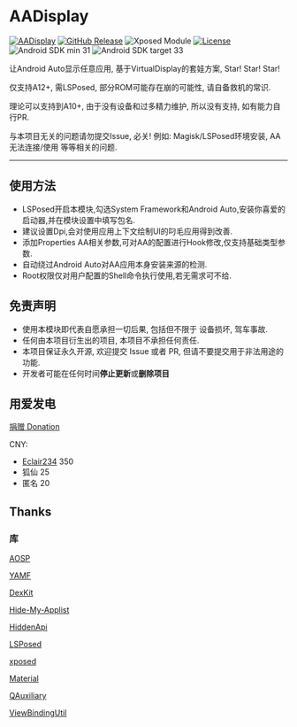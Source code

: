 # AADisplay

[![AADisplay](https://img.shields.io/badge/AADisplay-Project-blue?logo=github)](https://github.com/Nitsuya/AADisplay)
[![GitHub Release](https://img.shields.io/github/v/release/Xposed-Modules-Repo/io.github.nitsuya.aa.display)](https://github.com/Xposed-Modules-Repo/io.github.nitsuya.aa.display/releases)
![Xposed Module](https://img.shields.io/badge/Xposed-Module-blue)
[![License](https://img.shields.io/github/license/nitsuya/AADisplay)](https://github.com/nitsuya/AADisplay/blob/main/LICENSE)
![Android SDK min 31](https://img.shields.io/badge/Android%20SDK-%3E%3D%2031-brightgreen?logo=android)
![Android SDK target 33](https://img.shields.io/badge/Android%20SDK-target%2033-brightgreen?logo=android)

让Android Auto显示任意应用, 基于VirtualDisplay的套娃方案, Star! Star! Star!

仅支持A12+, 需LSPosed, 部分ROM可能存在崩的可能性, 请自备救机的常识.

理论可以支持到A10+, 由于没有设备和过多精力维护, 所以没有支持, 如有能力自行PR.

与本项目无关的问题请勿提交Issue, 必关! 例如: Magisk/LSPosed环境安装, AA无法连接/使用 等等相关的问题.

-----

## 使用方法
- LSPosed开启本模块,勾选System Framework和Android Auto,安装你喜爱的启动器,并在模块设置中填写包名.
- 建议设置Dpi,会对使用应用上下文绘制UI的叼毛应用得到改善.
- 添加Properties AA相关参数,可对AA的配置进行Hook修改,仅支持基础类型参数.
- 自动绕过Android Auto对AA应用本身安装来源的检测.
- Root权限仅对用户配置的Shell命令执行使用,若无需求可不给.

## 免责声明
- 使用本模块即代表自愿承担一切后果, 包括但不限于 设备损坏, 驾车事故.
- 任何由本项目衍生出的项目, 本项目不承担任何责任.
- 本项目保证永久开源, 欢迎提交 Issue 或者 PR, 但请不要提交用于非法用途的功能.
- 开发者可能在任何时间**停止更新**或**删除项目**

## 用爱发电
[捐赠 Donation](https://afdian.com/a/nitsuya)

CNY:
- [Eclair234](https://github.com/Eclair234) 350
- 狐仙 25
- 匿名 20

## Thanks

### 库

[AOSP](https://source.android.com/)

[YAMF](https://github.com/duzhaokun123/YAMF)

[DexKit](https://github.com/LuckyPray/DexKit)

[Hide-My-Applist](https://github.com/Dr-TSNG/Hide-My-Applist)

[HiddenApi](https://github.com/RikkaW/HiddenApi)

[LSPosed](https://github.com/LSPosed/LSPosed)

[xposed](https://forum.xda-developers.com/xposed)

[Material](https://material.io/)

[QAuxiliary](https://github.com/cinit/QAuxiliary)

[ViewBindingUtil](https://github.com/matsudamper/ViewBindingUtil)

